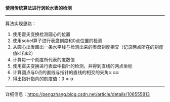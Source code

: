 **使用传统算法进行涡轮水表的检测**

---

算法实现思路：
1. 使用霍夫变换检测圆心的位置
2. 使用sobel算子进行表盘刻度和0点位置的检测
3. 从圆心出发画出一条水平线与检测出来的表盘刻度相交（记录两点所在的刻度值k1和k2）
4. 计算每一个刻度所代表的度数值
5. 使用霍夫变换进行表盘中指针的检测，并得到直线的两点坐标
6. 计算圆点与0点的直线与指针的直线的相交的夹角α αα
7. 得出指针指向的刻度值：β ∗ α

---
详细信息：https://pengzhang.blog.csdn.net/article/details/106555813
